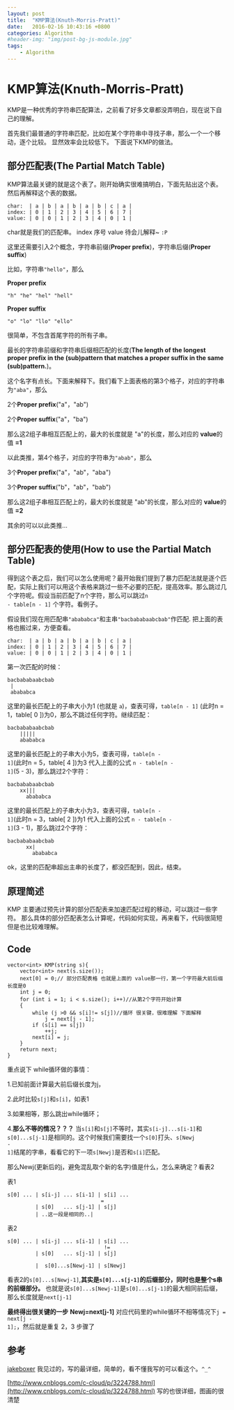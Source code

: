 ```yaml
---
layout: post
title:  "KMP算法(Knuth-Morris-Pratt)"
date:   2016-02-16 10:43:16 +0800
categories: Algorithm
#header-img: "img/post-bg-js-module.jpg"
tags:
    - Algorithm
---
```


# KMP算法(Knuth-Morris-Pratt)

KMP是一种优秀的字符串匹配算法，之前看了好多文章都没弄明白，现在说下自己的理解。

首先我们最普通的字符串匹配，比如在某个字符串中寻找子串，那么一个一个移动，逐个比较。
显然效率会比较低下。
下面说下KMP的做法。

## 部分匹配表(**The Partial Match Table**)

KMP算法最关键的就是这个表了。刚开始确实很难搞明白，下面先贴出这个表。然后再解释这个表的数据。

```
char:  | a | b | a | b | a | b | c | a | 
index: | 0 | 1 | 2 | 3 | 4 | 5 | 6 | 7 |
value: | 0 | 0 | 1 | 2 | 3 | 4 | 0 | 1 |
```

char就是我们的匹配串。
index 序号
value 待会儿解释~ <code>:P</code>

这里还需要引入2个概念，字符串前缀(**Proper prefix**)，字符串后缀(**Proper suffix**)

比如，字符串<code>"hello"</code>，那么

**Proper prefix**

<code>"h" "he" "hel" "hell"</code>

**Proper suffix**

<code>"o" "lo" "llo" "ello"</code>

很简单，不包含首尾字符的所有子串。

最长的字符串前缀和字符串后缀相匹配的长度(**The length of the longest proper prefix in the (sub)pattern that matches a proper suffix in the same (sub)pattern.**)。

这个名字有点长。下面来解释下。我们看下上面表格的第3个格子，对应的字符串为<code>"aba"</code>，那么

2个**Proper prefix**("a"，"ab")

2个**Proper suffix**("a"，"ba")

那么这2组子串相互匹配上的，最大的长度就是 "a"的长度，那么对应的 **value**的值 **=1**

以此类推，第4个格子，对应的字符串为<code>"abab"</code>，那么

3个**Proper prefix**("a"，"ab"，"aba")

3个**Proper suffix**("b"，"ab"，"bab")

那么这2组子串相互匹配上的，最大的长度就是 "ab"的长度，那么对应的 **value**的值 **=2**

其余的可以以此类推...

## 部分匹配表的使用(**How to use the Partial Match Table**)

得到这个表之后，我们可以怎么使用呢？最开始我们提到了暴力匹配法就是逐个匹配，实际上我们可以用这个表格来跳过一些不必要的匹配，提高效率。那么跳过几个字符呢。假设当前匹配了n个字符，那么可以跳过<code>n - table[n - 1]</code> 个字符。看例子。

假设我们现在用匹配串<code>"abababca"</code>和主串<code>"bacbababaabcbab"</code>作匹配.
把上面的表格也搬过来，方便查看。

```
char:  | a | b | a | b | a | b | c | a | 
index: | 0 | 1 | 2 | 3 | 4 | 5 | 6 | 7 |
value: | 0 | 0 | 1 | 2 | 3 | 4 | 0 | 1 |
```
第一次匹配的时候：

```
bacbababaabcbab
 |
 abababca
```
这里的最长匹配上的子串大小为1 (也就是 <code>a</code>)，查表可得，<code>table[n - 1]</code> (此时n = 1，table[ 0 ])为0，那么不跳过任何字符。继续匹配：

```
bacbababaabcbab
    |||||
    abababca
```
这里的最长匹配上的子串大小为5，查表可得，<code>table[n - 1]</code>(此时n = 5，table[ 4 ])为3
代入上面的公式 <code>n - table[n - 1]</code>(5 - 3)，那么跳过2个字符：

```
bacbababaabcbab
    xx|||
      abababca
```
这里的最长匹配上的子串大小为3，查表可得，<code>table[n - 1]</code>(此时n = 3，table[ 2 ])为1
代入上面的公式 <code>n - table[n - 1]</code>(3 - 1)，那么跳过2个字符：

```
bacbababaabcbab
      xx|
        abababca
```
ok，这里的匹配串超出主串的长度了，都没匹配到，因此，结束。

## 原理简述

KMP 主要通过预先计算的部分匹配表来加速匹配过程的移动，可以跳过一些字符。
那么具体的部分匹配表怎么计算呢，代码如何实现，再来看下，代码很简短但是也比较难理解。


## Code

```
vector<int> KMP(string s){
    vector<int> next(s.size());
    next[0] = 0;// 部分匹配表格 也就是上面的 value那一行，第一个字符最大前后缀长度是0
    int j = 0;
    for (int i = 1; i < s.size(); i++)//从第2个字符开始计算
    {
        while (j >0 && s[i]!= s[j])//循环 很关键，很难理解 下面解释
            j = next[j - 1];
        if (s[i] == s[j])
            ++j;
        next[i] = j;
    }
    return next;
}
```

重点说下 while循环做的事情：

1.已知前面计算最大前后缀长度为j，

2.此时比较<code>s[j]</code>和<code>s[i]</code>，如表1

3.如果相等，那么跳出while循环；

4.**那么不等的情况？？？** 当<code>s[i]</code>和<code>s[j]</code>不等时，其实<code>s[i-j]...s[i-1]</code>和<code>s[0]...s[j-1]</code>是相同的。这个时候我们需要找一个<code>s[0]</code>打头、<code>s[Newj - 1]</code>结尾的字串，看看它的下一项<code>s[Newj]</code>是否和<code>s[i]</code>匹配。

那么Newj(更新后的j，避免混乱取个新的名字)值是什么，怎么来确定？看表2

表1

```
s[0] ... | s[i-j] ... s[i-1] | s[i] ...
                              =
         | s[0]   ... s[j-1] | s[j]
         | ..这一段是相同的..|
```

表2

```
s[0] ... | s[i-j] ... s[i-1] | s[i] ...
                               !=
         | s[0]   ... s[j-1] | s[j]
		 
         |  s[0]...s[Newj-1] | s[Newj]
```

看表2的<code>s[0]...s[Newj-1]</code>,**其实是<code>s[0]...s[j-1]</code>的后缀部分，同时也是整个s串的前缀部分。**
也就是说<code>s[0]...s[Newj-1]</code>是<code>s[0]...s[j-1]</code>的最大相同前后缀，那么长度就是<code>next[j-1]</code>

**最终得出很关键的一步**
**Newj=next[j-1]**
对应代码里的while循环不相等情况下<code>j = next[j - 1];</code>，然后就是重复 2，3 步骤了


## 参考
[jakeboxer](http://jakeboxer.com/blog/2009/12/13/the-knuth-morris-pratt-algorithm-in-my-own-words/) 我见过的，写的最详细，简单的，看不懂我写的可以看这个。<code>^_^</code>

[http://www.cnblogs.com/c-cloud/p/3224788.html](http://www.cnblogs.com/c-cloud/p/3224788.html) 写的也很详细，图画的很清楚
